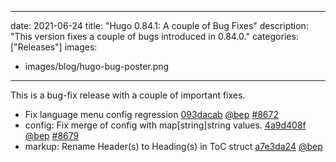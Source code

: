 
---
date: 2021-06-24
title: "Hugo 0.84.1: A couple of Bug Fixes"
description: "This version fixes a couple of bugs introduced in 0.84.0."
categories: ["Releases"]
images:
- images/blog/hugo-bug-poster.png

---

	

This is a bug-fix release with a couple of important fixes.

* Fix language menu config regression [093dacab](https://github.com/gohugoio/hugo/commit/093dacab29a3c6fc363408453d0bc3b1fc159ad5) [@bep](https://github.com/bep) [#8672](https://github.com/gohugoio/hugo/issues/8672)
* config: Fix merge of config with map[string]string values. [4a9d408f](https://github.com/gohugoio/hugo/commit/4a9d408fe0bbf4c563546e35d2be7ade4e920c4c) [@bep](https://github.com/bep) [#8679](https://github.com/gohugoio/hugo/issues/8679)
* markup: Rename Header(s) to Heading(s) in ToC struct [a7e3da24](https://github.com/gohugoio/hugo/commit/a7e3da242f98d4799dad013d7ba2f285717640d6) [@bep](https://github.com/bep) 



